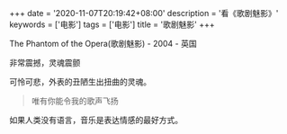 +++
date = '2020-11-07T20:19:42+08:00'
description = '看《歌剧魅影》'
keywords = ['电影']
tags = ['电影']
title = '歌剧魅影'
+++

The Phantom of the Opera(歌剧魅影) - 2004 - 英国

非常震撼，灵魂震颤

可怜可悲，外表的丑陋生出扭曲的灵魂。

> 唯有你能令我的歌声飞扬

如果人类没有语言，音乐是表达情感的最好方式。

